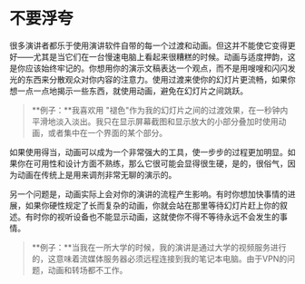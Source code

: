# 不要浮夸

很多演讲者都乐于使用演讲软件自带的每一个过渡和动画。但这并不能使它变得更好——尤其是当它们在一台慢速电脑上看起来很糟糕的时候。动画与适度押韵，这是你应该始终牢记的。你想用你的演示文稿表达一个观点，而不是用嗖嗖和闪闪发光的东西来分散观众对你内容的注意力。使用过渡来使你的幻灯片更流畅，如果你想一点一点地揭示一些东西，就使用动画，避免在幻灯片之间跳跃。

> **例子：**我喜欢用 "褪色"作为我的幻灯片之间的过渡效果，在一秒钟内平滑地淡入淡出。我只在显示屏幕截图和显示放大的小部分叠加时使用动画，或者集中在一个界面的某个部分。

如果使用得当，动画可以成为一个非常强大的工具，使一步步的过程更加明显。如果你在可用性和设计方面不熟练，那么它很可能会显得很生硬，是的，很俗气，因为动画在传统上是用来调剂非常无聊的演示的。

另一个问题是，动画实际上会对你的演讲的流程产生影响。有时你想加快事情的进展，如果你硬性规定了长而复杂的动画，你就会站在那里等待幻灯片赶上你的叙述。有时你的视听设备也不能显示动画，这就使你不得不等待永远不会发生的事情。

> **例子：**当我在一所大学的时候，我的演讲是通过大学的视频服务进行的，这意味着流媒体服务器必须远程连接到我的笔记本电脑。由于VPN的问题，动画和转场都不工作。